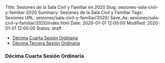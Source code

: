 Title: Sesiones de la Sala Civil y Familiar en 2020
Slug: sesiones-sala-civil-y-familiar-2020
Summary: Sesiones de la Sala Civil y Familiar
Tags: Sesiones
URL: sesiones/sala-civil-y-familiar/2020/
Save_As: sesiones/sala-civil-y-familiar/2020/index.html
Date: 2020-01-01 12:00:00
Modified: 2020-01-01 12:00:00
Status: draft

- [Décima Cuarta Sesión Ordinaria](decima-cuarta-sesion-ordinaria/)
- [Décima Tercera Sesión Ordinaria](decimo-tercera-sesion-ordinaria/)


### Décima Cuarta Sesión Ordinaria


